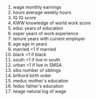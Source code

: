 1. wage monthly earnings
2. hours average weekly hours
3. IQ IQ score
4. KWW knowledge of world work score
5. educ years of education
6. exper years of work experience
7. tenure years with current employer
8. age age in years
9. married =1 if married
10. black =1 if black
11. south =1 if live in south
12. urban =1 if live in SMSA
13. sibs number of siblings
14. brthord birth order
15. meduc mother's education
16. feduc father's education
17. lwage natural log of wage

